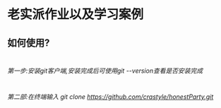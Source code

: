 # 老实派作业以及学习案例

## 如何使用?
#
#
###### 第一步:安装git客户端,安装完成后可使用git --version查看是否安装完成
#
#
###### 第二部:在终端输入 git clone https://github.com/crastyle/honestParty.git



